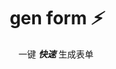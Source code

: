 <p align="center">

</p>
<h1 align="center">
gen form <em> ⚡️</em>
</h1>
<p align="center">
一键 <em><b>快速</b></em> 生成表单
</o>

